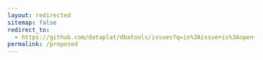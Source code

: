 ```yaml
---
layout: redirected
sitemap: false
redirect_to:
  - https://github.com/dataplat/dbatools/issues?q=is%3Aissue+is%3Aopen+label%3Abrand-spanking-new
permalink: /proposed
---
```

